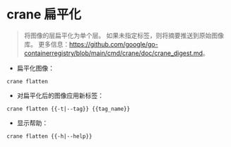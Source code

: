 # crane 扁平化

> 将图像的层扁平化为单个层。
> 如果未指定标签，则将摘要推送到原始图像库。
> 更多信息：<https://github.com/google/go-containerregistry/blob/main/cmd/crane/doc/crane_digest.md>。

- 扁平化图像：

`crane flatten`

- 对扁平化后的图像应用新标签：

`crane flatten {{-t|--tag}} {{tag_name}}`

- 显示帮助：

`crane flatten {{-h|--help}}`